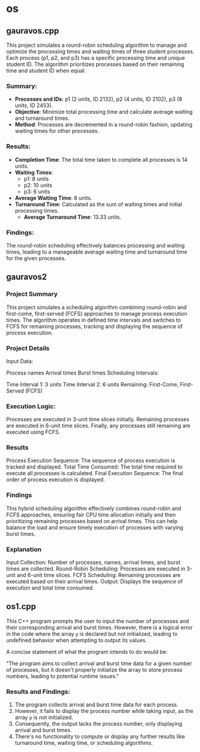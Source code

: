 # os
## gauravos.cpp
This project simulates a round-robin scheduling algorithm to manage and optimize the processing times and waiting times of three student processes. Each process (p1, p2, and p3) has a specific processing time and unique student ID. The algorithm prioritizes processes based on their remaining time and student ID when equal.

### Summary:
- **Processes and IDs**: p1 (2 units, ID 2132), p2 (4 units, ID 2102), p3 (8 units, ID 2453).
- **Objective**: Minimize total processing time and calculate average waiting and turnaround times.
- **Method**: Processes are decremented in a round-robin fashion, updating waiting times for other processes.

### Results:
- **Completion Time**: The total time taken to complete all processes is 14 units.
- **Waiting Times**: 
  - p1: 8 units
  - p2: 10 units
  - p3: 6 units
- **Average Waiting Time**: 8 units.
- **Turnaround Time**: Calculated as the sum of waiting times and initial processing times.
  - **Average Turnaround Time**: 13.33 units.

### Findings:
The round-robin scheduling effectively balances processing and waiting times, leading to a manageable average waiting time and turnaround time for the given processes.

## gauravos2
### Project Summary
This project simulates a scheduling algorithm combining round-robin and first-come, first-served (FCFS) approaches to manage process execution times. The algorithm operates in defined time intervals and switches to FCFS for remaining processes, tracking and displaying the sequence of process execution.

### Project Details
Input Data:

Process names
Arrival times
Burst times
Scheduling Intervals:

Time Interval 1: 3 units
Time Interval 2: 6 units
Remaining: First-Come, First-Served (FCFS)

### Execution Logic:

Processes are executed in 3-unit time slices initially.
Remaining processes are executed in 6-unit time slices.
Finally, any processes still remaining are executed using FCFS.
### Results
Process Execution Sequence: The sequence of process execution is tracked and displayed.
Total Time Consumed: The total time required to execute all processes is calculated.
Final Execution Sequence: The final order of process execution is displayed.
### Findings
This hybrid scheduling algorithm effectively combines round-robin and FCFS approaches, ensuring fair CPU time allocation initially and then prioritizing remaining processes based on arrival times. This can help balance the load and ensure timely execution of processes with varying burst times.


### Explanation
Input Collection: Number of processes, names, arrival times, and burst times are collected.
Round-Robin Scheduling: Processes are executed in 3-unit and 6-unit time slices.
FCFS Scheduling: Remaining processes are executed based on their arrival times.
Output: Displays the sequence of execution and total time consumed.

## os1.cpp

This C++ program prompts the user to input the number of processes and their corresponding arrival and burst times. However, there is a logical error in the code where the array `p` is declared but not initialized, leading to undefined behavior when attempting to output its values.

A concise statement of what the program intends to do would be: 

"The program aims to collect arrival and burst time data for a given number of processes, but it doesn't properly initialize the array to store process numbers, leading to potential runtime issues."

### Results and Findings:
1. The program collects arrival and burst time data for each process.
2. However, it fails to display the process number while taking input, as the array `p` is not initialized.
3. Consequently, the output lacks the process number, only displaying arrival and burst times.
4. There's no functionality to compute or display any further results like turnaround time, waiting time, or scheduling algorithms.
